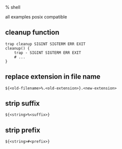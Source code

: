 % shell

all examples posix compatible

## cleanup function

	trap cleanup SIGINT SIGTERM ERR EXIT
	cleanup() {
		trap - SIGINT SIGTERM ERR EXIT
		# ...
	}

## replace extension in file name

	${<old-filename>%.<old-extension>}.<new-extension>

## strip suffix

	${<string>%<suffix>}

## strip prefix

	${<string>#<prefix>}

